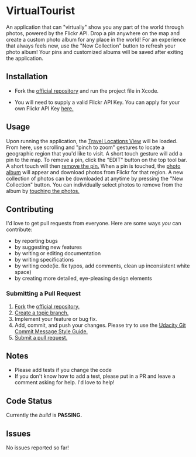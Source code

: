 # VirtualTourist

An application that can "virtually" show you any part of the world through photos, powered by the Flickr API. Drop a pin anywhere on the map and create a custom photo album for any place in the world! For an experience that always feels new, use the "New Collection" button to refresh your photo album! Your pins and customized albums will be saved after exiting the application.

## Installation

* Fork the [official repository](https://github.com/tbajis/VirtualTourist) and run the project file in Xcode.

* You will need to supply a valid Flickr API Key. You can apply for your own Flickr API Key [here.](https://www.flickr.com/services/apps/create/apply) 

## Usage

Upon running the application, the [Travel Locations View](screenshots/mapView.png) will be loaded. From here, use scrolling and "pinch to zoom" gestures to locate a geographic region that you'd like to visit. A short touch gesture will add a pin to the map. To remove a pin, click the "EDIT" button on the top tool bar. A short touch will then [remove the pin.](screenshots/removePinsView.png) When a pin is touched, the [photo album](screenshots/collectionView.png) will appear and download photos from Flickr for that region. A new collection of photos can be downloaded at anytime by pressing the "New Collection" button. You can individually select photos to remove from the album by [touching the photos.](screenshots/removeItemsFromCollectionView.png) 

## Contributing

I'd love to get pull requests from everyone. Here are some ways _you_ can contribute:

* by reporting bugs
* by suggesting new features
* by writing or editing documentation
* by writing specifications
* by writing code(ie. fix typos, add comments, clean up inconsistent white space)
* by creating more detailed, eye-pleasing design elements

### Submitting a Pull Request

1. [Fork](https://help.github.com/articles/fork-a-repo/) the [official repository.](https://github.com/tbajis/VirtualTourist)
2. [Create a topic branch.](https://help.github.com/articles/creating-and-deleting-branches-within-your-repository/)
3. Implement your feature or bug fix.
4. Add, commit, and push your changes. Please try to use the [Udacity Git Commit Message Style Guide.](http://udacity.github.io/git-styleguide/)
5. [Submit a pull request.](https://help.github.com/articles/about-pull-requests/)

## Notes

* Please add tests if you change the code
* If you don't know how to add a test, please put in a PR and leave a comment asking for help. I'd love to help!

## Code Status

Currently the _build_ is **PASSING.**

## Issues

No issues reported so far!
